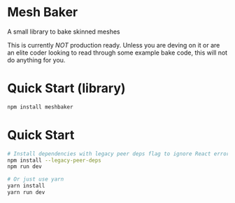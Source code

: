 # Mesh Baker
A small library to bake skinned meshes

This is currently *NOT* production ready. Unless you are deving on it or are an elite coder looking to read through some example bake code, this will not do anything for you.

# Quick Start (library)
```bash
npm install meshbaker
```

# Quick Start
```bash
# Install dependencies with legacy peer deps flag to ignore React errors
npm install --legacy-peer-deps
npm run dev

# Or just use yarn
yarn install
yarn run dev
```